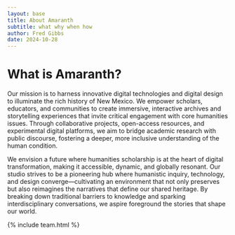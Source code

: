 ```yaml
---
layout: base
title: About Amaranth
subtitle: what why when how
author: Fred Gibbs
date: 2024-10-28
---
```


# What is Amaranth?
Our mission is to harness innovative digital technologies and digital design to illuminate the rich history of New Mexico. We empower scholars, educators, and communities to create immersive, interactive archives and storytelling experiences that invite critical engagement with core humanities issues. Through collaborative projects, open-access resources, and experimental digital platforms, we aim to bridge academic research with public discourse, fostering a deeper, more inclusive understanding of the human condition.


We envision a future where humanities scholarship is at the heart of digital transformation, making it accessible, dynamic, and globally resonant. Our studio strives to be a pioneering hub where humanistic inquiry, technology, and design converge—cultivating an environment that not only preserves but also reimagines the narratives that define our shared heritage. By breaking down traditional barriers to knowledge and sparking interdisciplinary conversations, we aspire foreground the stories that shape our world.


{% include team.html %}
